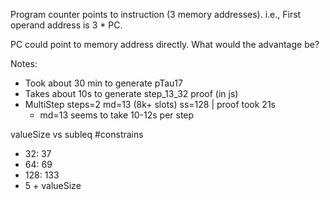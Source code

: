 Program counter points to instruction (3 memory addresses).
i.e., First operand address is 3 * PC.

PC could point to memory address directly. What would the advantage be?

Notes:
- Took about 30 min to generate pTau17
- Takes about 10s to generate step_13_32 proof (in js)
- MultiStep steps=2 md=13 (8k+ slots) ss=128 | proof took 21s
    - md=13 seems to take 10-12s per step

valueSize vs subleq #constrains
- 32: 37
- 64: 69
- 128: 133
- 5 + valueSize